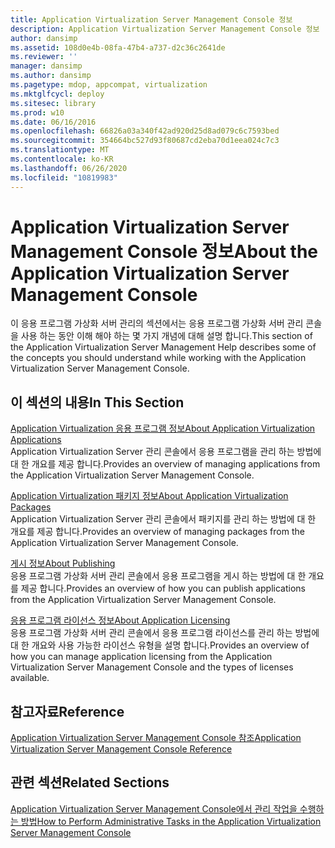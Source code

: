 ```yaml
---
title: Application Virtualization Server Management Console 정보
description: Application Virtualization Server Management Console 정보
author: dansimp
ms.assetid: 108d0e4b-08fa-47b4-a737-d2c36c2641de
ms.reviewer: ''
manager: dansimp
ms.author: dansimp
ms.pagetype: mdop, appcompat, virtualization
ms.mktglfcycl: deploy
ms.sitesec: library
ms.prod: w10
ms.date: 06/16/2016
ms.openlocfilehash: 66826a03a340f42ad920d25d8ad079c6c7593bed
ms.sourcegitcommit: 354664bc527d93f80687cd2eba70d1eea024c7c3
ms.translationtype: MT
ms.contentlocale: ko-KR
ms.lasthandoff: 06/26/2020
ms.locfileid: "10819983"
---
```

# <span data-ttu-id="37967-103">Application Virtualization Server Management Console 정보</span><span class="sxs-lookup"><span data-stu-id="37967-103">About the Application Virtualization Server Management Console</span></span>


<span data-ttu-id="37967-104">이 응용 프로그램 가상화 서버 관리의 섹션에서는 응용 프로그램 가상화 서버 관리 콘솔을 사용 하는 동안 이해 해야 하는 몇 가지 개념에 대해 설명 합니다.</span><span class="sxs-lookup"><span data-stu-id="37967-104">This section of the Application Virtualization Server Management Help describes some of the concepts you should understand while working with the Application Virtualization Server Management Console.</span></span>

## <span data-ttu-id="37967-105">이 섹션의 내용</span><span class="sxs-lookup"><span data-stu-id="37967-105">In This Section</span></span>


<a href="" id="about-application-virtualization-applications"></a>[<span data-ttu-id="37967-106">Application Virtualization 응용 프로그램 정보</span><span class="sxs-lookup"><span data-stu-id="37967-106">About Application Virtualization Applications</span></span>](about-application-virtualization-applications.md)  
<span data-ttu-id="37967-107">Application Virtualization Server 관리 콘솔에서 응용 프로그램을 관리 하는 방법에 대 한 개요를 제공 합니다.</span><span class="sxs-lookup"><span data-stu-id="37967-107">Provides an overview of managing applications from the Application Virtualization Server Management Console.</span></span>

<a href="" id="about-application-virtualization-packages"></a>[<span data-ttu-id="37967-108">Application Virtualization 패키지 정보</span><span class="sxs-lookup"><span data-stu-id="37967-108">About Application Virtualization Packages</span></span>](about-application-virtualization-packages.md)  
<span data-ttu-id="37967-109">Application Virtualization Server 관리 콘솔에서 패키지를 관리 하는 방법에 대 한 개요를 제공 합니다.</span><span class="sxs-lookup"><span data-stu-id="37967-109">Provides an overview of managing packages from the Application Virtualization Server Management Console.</span></span>

<a href="" id="about-publishing"></a>[<span data-ttu-id="37967-110">게시 정보</span><span class="sxs-lookup"><span data-stu-id="37967-110">About Publishing</span></span>](about-publishing.md)  
<span data-ttu-id="37967-111">응용 프로그램 가상화 서버 관리 콘솔에서 응용 프로그램을 게시 하는 방법에 대 한 개요를 제공 합니다.</span><span class="sxs-lookup"><span data-stu-id="37967-111">Provides an overview of how you can publish applications from the Application Virtualization Server Management Console.</span></span>

<a href="" id="about-application-licensing"></a>[<span data-ttu-id="37967-112">응용 프로그램 라이선스 정보</span><span class="sxs-lookup"><span data-stu-id="37967-112">About Application Licensing</span></span>](about-application-licensing.md)  
<span data-ttu-id="37967-113">응용 프로그램 가상화 서버 관리 콘솔에서 응용 프로그램 라이선스를 관리 하는 방법에 대 한 개요와 사용 가능한 라이선스 유형을 설명 합니다.</span><span class="sxs-lookup"><span data-stu-id="37967-113">Provides an overview of how you can manage application licensing from the Application Virtualization Server Management Console and the types of licenses available.</span></span>

## <span data-ttu-id="37967-114">참고자료</span><span class="sxs-lookup"><span data-stu-id="37967-114">Reference</span></span>


[<span data-ttu-id="37967-115">Application Virtualization Server Management Console 참조</span><span class="sxs-lookup"><span data-stu-id="37967-115">Application Virtualization Server Management Console Reference</span></span>](application-virtualization-server-management-console-reference.md)

## <span data-ttu-id="37967-116">관련 섹션</span><span class="sxs-lookup"><span data-stu-id="37967-116">Related Sections</span></span>


[<span data-ttu-id="37967-117">Application Virtualization Server Management Console에서 관리 작업을 수행하는 방법</span><span class="sxs-lookup"><span data-stu-id="37967-117">How to Perform Administrative Tasks in the Application Virtualization Server Management Console</span></span>](how-to-perform-administrative-tasks-in-the-application-virtualization-server-management-console.md)

 

 





